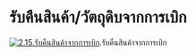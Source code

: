 # รับคืนสินค้า/วัตถุดิบจากการเบิก



[![2.15.รับคืนสินค้าจากการเบิก](http://www.smlaccount.com/manual/wp-content/uploads/2017/11/2.15.รับคืนสินค้าจากการเบิก.jpg)](http://www.smlaccount.com/manual/wp-content/uploads/2017/11/2.15.รับคืนสินค้าจากการเบิก.jpg).รับคืนสินค้าจากการเบิก





